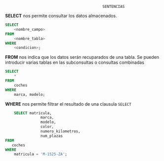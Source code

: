                                                 SENTENCIAS
                                              
**SELECT** nos permite consultar los datos almacenados.

```SQL
SELECT
    <nombre_campo> 
FROM
    <nombre_tabla>
WHERE 
    <condicion>;
```

**FROM** nos indica que los datos serán recuparados de una tabla. Se pueden introducir varias tablas en las subconsultas o consultas combinadas


```SQL
SELECT
    *
FROM
    coches
WHERE 
    marca, modelo;
```

**WHERE** nos permite filtrar el resultado de una clausula `SELECT`

```SQL
    SELECT matricula, 
                marca,
                modelo,
                color,
                numero_kilometros,
                num_plazas 
FROM 
   coches
WHERE 
    matricula = 'M-1525-ZA';
```
